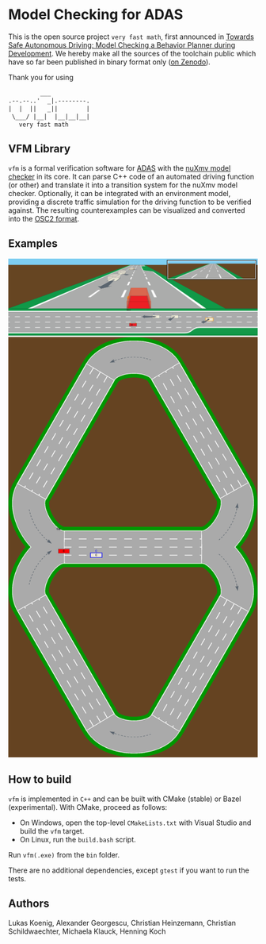 # Model Checking for ADAS
This is the open source project `very fast math`, first announced in [Towards Safe Autonomous Driving: Model Checking a Behavior Planner during Development](https://link.springer.com/chapter/10.1007/978-3-031-57249-4_3). 
We hereby make all the sources of the toolchain public which have so far been published in binary format only ([on Zenodo](https://zenodo.org/records/10013662)).

Thank you for using
~~~
         ___           
.--.--..'  _|.--------.
|  |  ||   _||        |
 \___/ |__|  |__|__|__|
   very fast math
~~~

## VFM Library
`vfm` is a formal verification software for [ADAS](https://en.wikipedia.org/wiki/Advanced_driver-assistance_system) with the [nuXmv model checker](https://nuxmv.fbk.eu/) in its core. It can parse C++ code of an automated driving function (or other) and translate it into a transition system for the nuXmv model checker. Optionally, it can be integrated with an environment model, providing a discrete traffic simulation for the driving function to be verified against. The resulting counterexamples can be visualized and converted into the [OSC2 format](https://www.asam.net/static_downloads/public/asam-openscenario/2.0.0/welcome.html).

## Examples
![Image from a counterexample sequence generated through model checking](examples/cex.png?raw=true "Image from a counterexample sequence generated through model checking")
![Model checking-generated street network](examples/mc_selfgen1.png?raw=true "Model checking-generated street network")

## How to build
`vfm` is implemented in `C++` and can be built with CMake (stable) or Bazel (experimental). With CMake, proceed as follows:
* On Windows, open the top-level `CMakeLists.txt` with Visual Studio and build the `vfm` target.
* On Linux, run the `build.bash` script.

Run `vfm(.exe)` from the `bin` folder.

There are no additional dependencies, except `gtest` if you want to run the tests.

## Authors
Lukas Koenig,
Alexander Georgescu,
Christian Heinzemann,
Christian Schildwaechter,
Michaela Klauck,
Henning Koch
